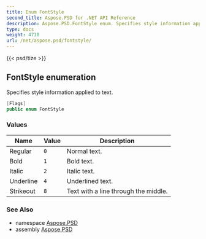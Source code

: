 ```yaml
---
title: Enum FontStyle
second_title: Aspose.PSD for .NET API Reference
description: Aspose.PSD.FontStyle enum. Specifies style information applied to text
type: docs
weight: 4710
url: /net/aspose.psd/fontstyle/
---
```

{{< psd/tize >}}
## FontStyle enumeration

Specifies style information applied to text.

```csharp
[Flags]
public enum FontStyle
```

### Values

| Name | Value | Description |
| --- | --- | --- |
| Regular | `0` | Normal text. |
| Bold | `1` | Bold text. |
| Italic | `2` | Italic text. |
| Underline | `4` | Underlined text. |
| Strikeout | `8` | Text with a line through the middle. |

### See Also

* namespace [Aspose.PSD](../../aspose.psd/)
* assembly [Aspose.PSD](../../)


